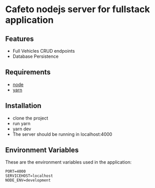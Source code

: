# Cafeto nodejs server for fullstack application

## Features
- Full Vehicles CRUD endpoints
- Database Persistence

## Requirements
- [node ](https://nodejs.org/en/)
- [yarn](https://yarnpkg.com/en/)

## Installation

- clone the project
- run yarn 
- yarn dev 
- The server should be running in localhost:4000

## Environment Variables
These are the environment variables used in the application:

```
PORT=4000
SERVICEHOST=localhost
NODE_ENV=development
```